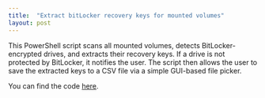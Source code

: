 ```yaml
---
title:  "Extract bitLocker recovery keys for mounted volumes"
layout: post
---
```


This PowerShell script scans all mounted volumes, detects BitLocker-encrypted drives, and extracts their recovery keys. If a drive is not protected by BitLocker, it notifies the user. The script then allows the user to save the extracted keys to a CSV file via a simple GUI-based file picker.

You can find the code [here](https://github.com/reubs01/dumpBitlockerKeys).
